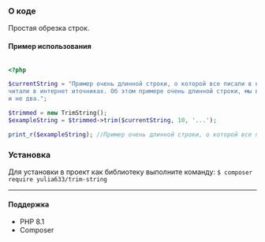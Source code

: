 ### О коде

Простая обрезка строк.

#### Пример использования

```php

<?php

$currentString = "Пример очень длинной строки, о которой все писали в новостях, а также
читали в интернет иточниках. Об этом примере очень длинной строки, мы вспомним ни раз,
и не два.";

$trimmed = new TrimString();
$exampleString = $trimmed->trim($currentString, 10, '...');

print_r($exampleString); //Пример очень длинной строки, о которой все писали в ...

```

### Установка

Для установки в проект как библиотеку выполните команду:
```$ composer require yulia633/trim-string```

---

#### Поддержка
* PHP 8.1
* Composer
